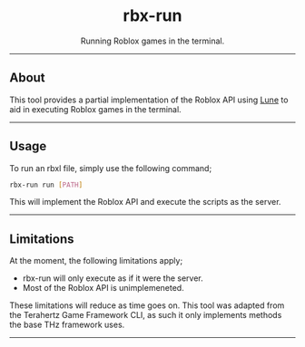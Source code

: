 <div align="center">

# rbx-run

Running Roblox games in the terminal.
</div>

-----

## About

This tool provides a partial implementation of the Roblox API using [Lune](https://github.com/lune-org/lune) to aid in executing Roblox games in the terminal.

-----

## Usage

To run an rbxl file, simply use the following command;

```bash
rbx-run run [PATH]
```

This will implement the Roblox API and execute the scripts as the server.

-----

## Limitations

At the moment, the following limitations apply;

- rbx-run will only execute as if it were the server.
- Most of the Roblox API is unimplemeneted.

These limitations will reduce as time goes on. This tool was adapted from the Terahertz Game Framework CLI, as such it only implements methods the base THz framework uses.

-----
